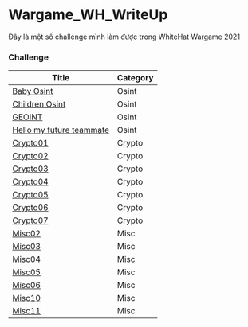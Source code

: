 # Wargame_WH_WriteUp
Đây là một số challenge mình làm được trong WhiteHat Wargame 2021
### Challenge
| Title | Category | 
 | ------ | ------  | 
 | [Baby Osint](/Wu_file/Baby_Osint/README.md) | Osint |  
 | [Children Osint](/Wu_file/Children_OSINT/Readme.md) | Osint |  
 | [GEOINT](/Wu_file/GEOINT/Readme.md) | Osint |  
 | [Hello my future teammate](/Wu_file/Hello_my_future_teammate/README.md) | Osint |  
 | [Crypto01](/Wu_file/Crypto01/README.md) | Crypto |
 | [Crypto02](/Wu_file/Crypto02/README.md) | Crypto |
 | [Crypto03](/Wu_file/Crypto03/README.md) | Crypto |
 | [Crypto04](/Wu_file/Crypto04/README.md) | Crypto |
 | [Crypto05](/Wu_file/Crypto05/README.md) | Crypto |
 | [Crypto06](/Wu_file/Crypto06/README.md) | Crypto |
 | [Crypto07](/Wu_file/Crypto07/README.md) | Crypto |
 | [Misc02](/Wu_file/Misc02/README.md) | Misc |
 | [Misc03](/Wu_file/Misc02/README.md) | Misc |
 | [Misc04](/Wu_file/Misc02/README.md) | Misc |
 | [Misc05](/Wu_file/Misc02/README.md) | Misc |
 | [Misc06](/Wu_file/Misc02/README.md) | Misc |
 | [Misc10](/Wu_file/Misc02/README.md) | Misc |
 | [Misc11](/Wu_file/Misc02/README.md) | Misc |
